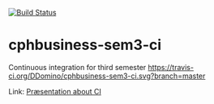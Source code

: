 [![Build Status](https://travis-ci.org/Zenzus/cphbusiness-sem3-ci.svg?branch=master)](https://travis-ci.org/Zenzus/cphbusiness-sem3-ci)

# cphbusiness-sem3-ci
Continuous integration for third semester
https://travis-ci.org/DDomino/cphbusiness-sem3-ci.svg?branch=master

Link: [Præsentation about CI](https://jegp.github.io/cphbusiness-sem3-ci/presentation.html#/)
